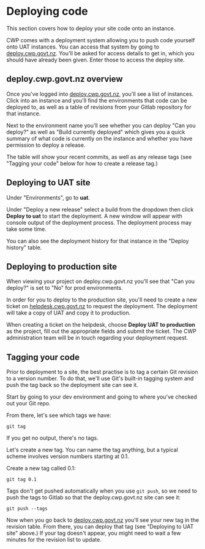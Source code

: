<!--
title: Deploying code
pagenumber: 7
-->

# Deploying code

This section covers how to deploy your site code onto an instance.

CWP comes with a deployment system allowing you to push code yourself onto UAT instances. You can access that system
by going to [deploy.cwp.govt.nz](http://deploy.cwp.govt.nz). You'll be asked for access details to get in, which you
should have already been given. Enter those to access the deploy site.

## deploy.cwp.govt.nz overview

Once you've logged into [deploy.cwp.govt.nz](http://deploy.cwp.govt.nz), you'll see a list of instances. Click into an
instance and you'll find the environments that code can be deployed to, as well as a table of revisions from your Gitlab
repository for that instance.

Next to the environment name you'll see whether you can deploy "Can you deploy?" as well as "Build currently deployed"
which gives you a quick summary of what code is currently on the instance and whether you have permission to deploy
a release.

The table will show your recent commits, as well as any release tags (see "Tagging your code" below for how to create
a release tag.)

## Deploying to UAT site

Under "Environments", go to **uat**.

Under "Deploy a new release" select a build from the dropdown then click **Deploy to uat** to start the deployment.
A new window will appear with console output of the deployment process. The deployment process may take some time.

You can also see the deployment history for that instance in the "Deploy history" table.

## Deploying to production site

When viewing your project on deploy.cwp.govt.nz you'll see that "Can you deploy?" is set to "No" for prod environments.

In order for you to deploy to the production site, you'll need to create a new ticket on [helpdesk.cwp.govt.nz](http://helpdesk.cwp.govt.nz)
to request the deployment. The deployment will take a copy of UAT and copy it to production.

When creating a ticket on the helpdesk, choose **Deploy UAT to production** as the project, fill out the appropriate
fields and submit the ticket. The CWP administration team will be in touch regarding your deployment request.

## Tagging your code

Prior to deployment to a site, the best practise is to tag a certain Git revision to a version number. To do that, we'll
use Git's built-in tagging system and push the tag back so the deployment site can see it.

Start by going to your dev environment and going to where you've checked out your Git repo.

From there, let's see which tags we have:

	git tag

If you get no output, there's no tags.

Let's create a new tag. You can name the tag anything, but a typical scheme involves version numbers starting at 0.1.

Create a new tag called 0.1:

	git tag 0.1

Tags don't get pushed automatically when you use `git push`, so we need to push the tags to Gitlab so that the
deploy.cwp.govt.nz site can see it:

	git push --tags

Now when you go back to [deploy.cwp.govt.nz](http://deploy.cwp.govt.nz) you'll see your new tag in the revision table.
From there, you can deploy that tag (see "Deploying to UAT site" above.)
If your tag doesn't appear, you might need to wait a few minutes for the revision list to update.


